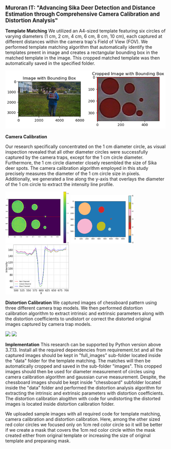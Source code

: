 <span style = "font-size:larger;">__Muroran IT: "Advancing Sika Deer Detection and Distance Estimation through Comprehensive Camera Calibration and Distortion Analysis"__</span>

**Template Matching**
We utilized an A4-sized template featuring six circles of varying diameters (1 cm, 2 cm, 4 cm, 6 cm, 8 cm, 10 cm), each captured at different distances within the camera trap's Field of View (FOV). We performed template matching algorithm that automatically identify the templates preent in image and creates a rectangular bounding box in the matched template in the image. This cropped matched template was then automatically saved in the specified folder.

<p float= "left">
    <img src = "data/output/image1.png" width = "700"/>
</p>    

**Camera Calibration**

 Our research specifically concentrated on the 1 cm diameter circle, as visual inspection revealed that all other diameter circles were successfully captured by the camera traps, except for the 1 cm circle diameter. Furthermore, the 1 cm circle diameter closely resembled the size of Sika deer spots. The camera calibration algorithm employed in this study precisely measures the diameter of the 1 cm circle size in pixels. Additionally, we generated a line along the y-axis that overlays the diameter of the 1 cm circle to extract the intensity line profile.

<p float="left">
  <img src="data/output/image2.png" width="200" />
  <img src="data/output/image3.png" width="200" />
  <img src = "data/output/image4.png" width= "200"/> 
</p>

**Distortion Calibration**
We captured images of chessboard pattern using three different camera trap models. We then performed distortion calibration algorithm to extract intrinsic and extrinsic parameters along with the distortion coefficients to undistort or correct the distorted original images captured by camera trap models.
<p float="left">
  <img src="data/output/distorted.JPG" width="300" />
  <img src="data/output/corrected.jpg" width="300" />
</p>

**Implementation**
This research can be supported by Python version above 3.7.13. Install all the required dependencies from requirement.txt and all the captured images should be kept in "full_images" sub-folder located inside the "data" folder for the template matching. The matches will then be automatically cropped and saved in the sub-folder "images". This cropped images should then be used for diameter measurement of circles using camera calibration algorithm and gaussian curve measurement. Despite, the chessboard images should be kept inside "chessboard" subfolder located inside the "data" folder and performed the distortion analysis algorithm for extracting the intrinsic and extrinsic parameters with distortion coefficients. The distortion calibration alogithm with code for undistorting the distorted images is located inside distortion calibration folder.

We uploaded sample images with all required code for template matching, camera calibration and distortion calibration. Here, among the other sized red color circles we focused only on 1cm red color circle so it will be better if we create a mask that covers the 1cm red color circle within the mask created either from original template or increasing the size of original template and preparaing mask.

